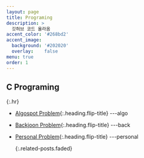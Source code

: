 ```yaml
---
layout: page
title: Programing
description: >
  깃허브 코드 올라옴
accent_color: '#268bd2'
accent_image:
  background: '#202020'
  overlay:    false
menu: true
order: 1
---
```


## C Programing

{:.hr}

* [Algospot Problem]{:.heading.flip-title} ---algo

* [Backjoon Problem]{:.heading.flip-title}  ---back

* [Personal Problem]{:.heading.flip-title}  ---personal

  {:.related-posts.faded}







[C Programing]: git_codex.md
[Algospot Problem]: algospot.md
[Backjoon Problem]: backjoon.md
[Personal Problem]: personal_prob.md
